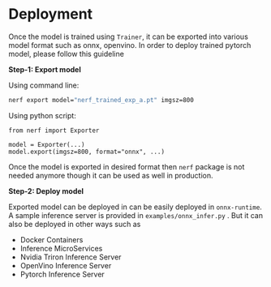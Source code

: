 # Deployment


Once the model is trained using `Trainer`, it can be exported into various model format such as onnx, openvino. In order to deploy trained pytorch model, please follow this guideline

**Step-1: Export model**

Using command line:
```bash
nerf export model="nerf_trained_exp_a.pt" imgsz=800
```
Using python script:
```
from nerf import Exporter

model = Exporter(...)
model.export(imgsz=800, format="onnx", ...)
```

Once the model is exported in desired format then `nerf` package is not needed anymore though it can be used as well in production.

**Step-2: Deploy model**

Exported model can be deployed in can be easily deployed in `onnx-runtime`. A sample inference server is provided in `examples/onnx_infer.py` . But it can also be deployed in other ways such as 

- Docker Containers
- Inference MicroServices
- Nvidia Triron Inference Server
- OpenVino Inference Server
- Pytorch Inference Server

